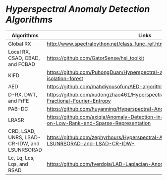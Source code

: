 # *Hyperspectral Anomaly Detection Algorithms*


| Algorithms | Links |
| --- | --- |
| Global RX |  http://www.spectralpython.net/class_func_ref.html#spectral.algorithms.detectors.rx |
| Local RX, CSAD, CBAD, and FCBAD | https://github.com/GatorSense/hsi_toolkit |
| KIFD | https://github.com/PuhongDuan/Hyperspectral-anomaly-detection-with-kernel-isolation-forest |
| AED | https://github.com/mahdiyousofun/AED-algorithm |
| D-RX, DWT, and FrFE | https://github.com/xudongzhao461/Hyperspectral-Anomaly-Detection-by-Fractional-Fourier-Entropy |
| PAB-DC | https://github.com/huyanning/Hyperspectral-Anomaly-Detection |
| LRASR | https://github.com/axiqia/Anomaly-Detection-in-Hyperspectral-Images-Based-on-Low-Rank-and-Sparse-Representation |
| CRD, LSAD, UNRS, LSAD-CR-IDW, and LSUNRSORAD | https://github.com/zephyrhours/Hyperspectral-Anomaly-Detection-LSUNRSORAD-and-LSAD-CR-IDW- |
| Lc, Lq, Lcs, Lqs, and RSAD | https://github.com/fverdoja/LAD-Laplacian-Anomaly-Detector |
